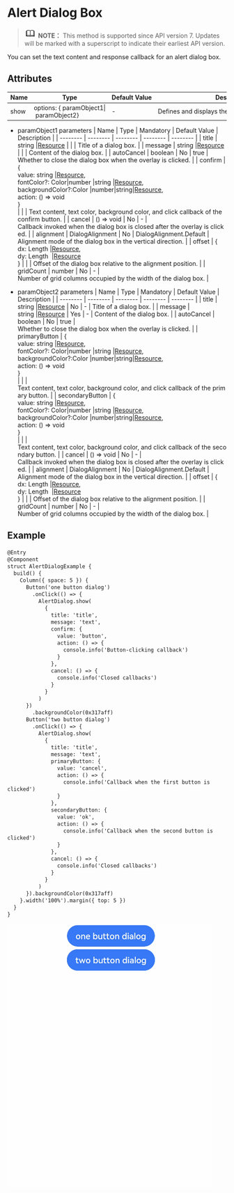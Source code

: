 # Alert Dialog Box


> ![icon-note.gif](public_sys-resources/icon-note.gif) **NOTE：**
> This method is supported since API version 7. Updates will be marked with a superscript to indicate their earliest API version.


You can set the text content and response callback for an alert dialog box.


## Attributes

  | Name | Type | Default&nbsp;Value | Description | 
| -------- | -------- | -------- | -------- |
| show | options:&nbsp;{&nbsp;paramObject1\|&nbsp;paramObject2} | - | Defines&nbsp;and&nbsp;displays&nbsp;the&nbsp;**&lt;AlertDialog&gt;**&nbsp;component. | 

- paramObject1 parameters
    | Name | Type | Mandatory | Default&nbsp;Value | Description |
  | -------- | -------- | -------- | -------- | -------- |
  | title | string&nbsp;\|[Resource](../../ui/ts-types.md#resource) |  |  | Title&nbsp;of&nbsp;a&nbsp;dialog&nbsp;box. |
  | message | string&nbsp;\|[Resource](../../ui/ts-types.md#resource) |  |  | Content&nbsp;of&nbsp;the&nbsp;dialog&nbsp;box. |
  | autoCancel | boolean | No | true | Whether&nbsp;to&nbsp;close&nbsp;the&nbsp;dialog&nbsp;box&nbsp;when&nbsp;the&nbsp;overlay&nbsp;is&nbsp;clicked. |
  | confirm | {<br/>value:&nbsp;string&nbsp;\|[Resource](../../ui/ts-types.md#resource),<br>fontColor?: Color\|number \|string \|[Resource](../../ui/ts-types.md#resource),<br/>backgroundColor?:Color  \|number\|string\|[Resource](../../ui/ts-types.md#resource),<br>action:&nbsp;()&nbsp;=&gt;&nbsp;void<br/>} <br/> |  |  | Text content, text color, background color, and click callback of the confirm button. |
  | cancel | ()&nbsp;=&gt;&nbsp;void | No | - | Callback&nbsp;invoked&nbsp;when&nbsp;the&nbsp;dialog&nbsp;box&nbsp;is&nbsp;closed&nbsp;after&nbsp;the&nbsp;overlay&nbsp;is&nbsp;clicked. |
  | alignment | DialogAlignment | No | DialogAlignment.Default | Alignment&nbsp;mode&nbsp;of&nbsp;the&nbsp;dialog&nbsp;box&nbsp;in&nbsp;the&nbsp;vertical&nbsp;direction. |
  | offset | {<br/>dx:&nbsp;Length&nbsp;\|[Resource](../../ui/ts-types.md#resource),<br/>dy:&nbsp;Length&nbsp;&nbsp;\|[Resource](../../ui/ts-types.md#resource)<br/>} |  |  | Offset&nbsp;of&nbsp;the&nbsp;dialog&nbsp;box&nbsp;relative&nbsp;to&nbsp;the&nbsp;alignment&nbsp;position. |
  | gridCount | number | No | - | Number&nbsp;of&nbsp;grid&nbsp;columns&nbsp;occupied&nbsp;by&nbsp;the&nbsp;width&nbsp;of&nbsp;the&nbsp;dialog&nbsp;box. |

- paramObject2 parameters
    | Name | Type | Mandatory | Default&nbsp;Value | Description |
  | -------- | -------- | -------- | -------- | -------- |
  | title | string&nbsp;\|[Resource](../../ui/ts-types.md#resource) | No | - | Title&nbsp;of&nbsp;a&nbsp;dialog&nbsp;box. |
  | message | string&nbsp;\|[Resource](../../ui/ts-types.md#resource) | Yes | - | Content&nbsp;of&nbsp;the&nbsp;dialog&nbsp;box. |
  | autoCancel | boolean | No | true | Whether&nbsp;to&nbsp;close&nbsp;the&nbsp;dialog&nbsp;box&nbsp;when&nbsp;the&nbsp;overlay&nbsp;is&nbsp;clicked. |
  | primaryButton | {<br/>value:&nbsp;string&nbsp;\|[Resource](../../ui/ts-types.md#resource),<br>fontColor?: Color\|number \|string \|[Resource](../../ui/ts-types.md#resource),<br/>backgroundColor?:Color  \|number\|string\|[Resource](../../ui/ts-types.md#resource),<br>action:&nbsp;()&nbsp;=&gt;&nbsp;void<br/>} <br/> |  |  | Text&nbsp;content,&nbsp;text&nbsp;color,&nbsp;background&nbsp;color,&nbsp;and&nbsp;click&nbsp;callback&nbsp;of&nbsp;the&nbsp;primary&nbsp;button. |
  | secondaryButton | {<br/>value:&nbsp;string&nbsp;\|[Resource](../../ui/ts-types.md#resource),<br>fontColor?: Color\|number \|string \|[Resource](../../ui/ts-types.md#resource),<br/>backgroundColor?:Color  \|number\|string\|[Resource](../../ui/ts-types.md#resource),<br>action:&nbsp;()&nbsp;=&gt;&nbsp;void<br/>} <br/> |  |  | Text&nbsp;content,&nbsp;text&nbsp;color,&nbsp;background&nbsp;color,&nbsp;and&nbsp;click&nbsp;callback&nbsp;of&nbsp;the&nbsp;secondary&nbsp;button. |
  | cancel | ()&nbsp;=&gt;&nbsp;void | No | - | Callback&nbsp;invoked&nbsp;when&nbsp;the&nbsp;dialog&nbsp;box&nbsp;is&nbsp;closed&nbsp;after&nbsp;the&nbsp;overlay&nbsp;is&nbsp;clicked. |
  | alignment | DialogAlignment | No | DialogAlignment.Default | Alignment&nbsp;mode&nbsp;of&nbsp;the&nbsp;dialog&nbsp;box&nbsp;in&nbsp;the&nbsp;vertical&nbsp;direction. |
  | offset | {<br/>dx:&nbsp;Length&nbsp;\|[Resource](../../ui/ts-types.md#resource),<br/>dy:&nbsp;Length&nbsp;&nbsp;\|[Resource](../../ui/ts-types.md#resource)<br/>} |  |  | Offset&nbsp;of&nbsp;the&nbsp;dialog&nbsp;box&nbsp;relative&nbsp;to&nbsp;the&nbsp;alignment&nbsp;position. |
  | gridCount | number | No | - | Number&nbsp;of&nbsp;grid&nbsp;columns&nbsp;occupied&nbsp;by&nbsp;the&nbsp;width&nbsp;of&nbsp;the&nbsp;dialog&nbsp;box. |


## Example


```
@Entry
@Component
struct AlertDialogExample {
  build() {
    Column({ space: 5 }) {
      Button('one button dialog')
        .onClick(() => {
          AlertDialog.show(
            {
              title: 'title',
              message: 'text',
              confirm: {
                value: 'button',
                action: () => {
                  console.info('Button-clicking callback')
                }
              },
              cancel: () => {
                console.info('Closed callbacks')
              }
            }
          )
      })
        .backgroundColor(0x317aff)
      Button('two button dialog')
        .onClick(() => {
          AlertDialog.show(
            {
              title: 'title',
              message: 'text',
              primaryButton: {
                value: 'cancel',
                action: () => {
                  console.info('Callback when the first button is clicked')
                }
              },
              secondaryButton: {
                value: 'ok',
                action: () => {
                  console.info('Callback when the second button is clicked')
                }
              },
              cancel: () => {
                console.info('Closed callbacks')
              }
            }
          )
      }).backgroundColor(0x317aff)
    }.width('100%').margin({ top: 5 })
  }
}
```

![en-us_image_0000001256978387](figures/en-us_image_0000001256978387.gif)
